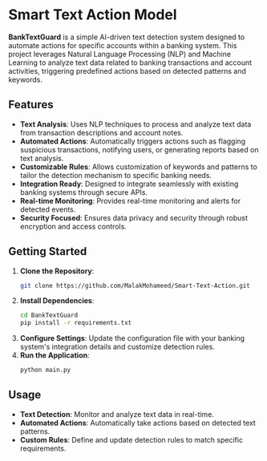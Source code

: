 # Smart Text Action Model 

**BankTextGuard** is a simple AI-driven text detection system designed to automate actions for specific accounts within a banking system. This project leverages Natural Language Processing (NLP) and Machine Learning to analyze text data related to banking transactions and account activities, triggering predefined actions based on detected patterns and keywords.

## Features

- **Text Analysis**: Uses NLP techniques to process and analyze text data from transaction descriptions and account notes.
- **Automated Actions**: Automatically triggers actions such as flagging suspicious transactions, notifying users, or generating reports based on text analysis.
- **Customizable Rules**: Allows customization of keywords and patterns to tailor the detection mechanism to specific banking needs.
- **Integration Ready**: Designed to integrate seamlessly with existing banking systems through secure APIs.
- **Real-time Monitoring**: Provides real-time monitoring and alerts for detected events.
- **Security Focused**: Ensures data privacy and security through robust encryption and access controls.

## Getting Started

1. **Clone the Repository**:
    ```bash
    git clone https://github.com/MalakMohameed/Smart-Text-Action.git
    ```
2. **Install Dependencies**:
    ```bash
    cd BankTextGuard
    pip install -r requirements.txt
    ```
3. **Configure Settings**: Update the configuration file with your banking system's integration details and customize detection rules.
4. **Run the Application**:
    ```bash
    python main.py
    ```

## Usage

- **Text Detection**: Monitor and analyze text data in real-time.
- **Automated Actions**: Automatically take actions based on detected text patterns.
- **Custom Rules**: Define and update detection rules to match specific requirements.


